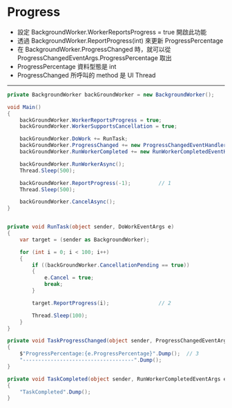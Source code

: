 # Progress

- 設定 BackgroundWorker.WorkerReportsProgress = true 開啟此功能
- 透過 BackgroundWorker.ReportProgress(int) 來更新 ProgressPercentage
- 在 BackgroundWorker.ProgressChanged 時，就可以從  ProgressChangedEventArgs.ProgressPercentage 取出
- ProgressPercentage 資料型態是 int
- ProgressChanged 所呼叫的 method 是 UI Thread 

---

```csharp
private BackgroundWorker backGroundWorker = new BackgroundWorker();

void Main()
{
    backGroundWorker.WorkerReportsProgress = true;
    backGroundWorker.WorkerSupportsCancellation = true;

    backGroundWorker.DoWork += RunTask;
    backGroundWorker.ProgressChanged += new ProgressChangedEventHandler(TaskProgressChanged);
    backGroundWorker.RunWorkerCompleted += new RunWorkerCompletedEventHandler(TaskCompleted);

    backGroundWorker.RunWorkerAsync();
    Thread.Sleep(500);

    backGroundWorker.ReportProgress(-1);         // 1
    Thread.Sleep(500);

    backGroundWorker.CancelAsync();
}


private void RunTask(object sender, DoWorkEventArgs e)
{
    var target = (sender as BackgroundWorker);

    for (int i = 0; i < 100; i++)
    {
        if ((backGroundWorker.CancellationPending == true))
        {
            e.Cancel = true;
            break;
        }

        target.ReportProgress(i);                // 2

        Thread.Sleep(100);
    }
}

private void TaskProgressChanged(object sender, ProgressChangedEventArgs e)
{
    $"ProgressPercentage:{e.ProgressPercentage}".Dump();  // 3
    "------------------------------------".Dump();
}

private void TaskCompleted(object sender, RunWorkerCompletedEventArgs e)
{
    "TaskCompleted".Dump();
}
```
